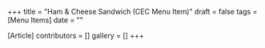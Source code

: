 +++
title = "Ham & Cheese Sandwich (CEC Menu Item)"
draft = false
tags = [Menu Items]
date = ""

[Article]
contributors = []
gallery = []
+++